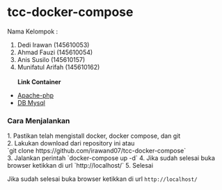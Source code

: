 # tcc-docker-compose
Nama Kelompok :
1. Dedi Irawan (145610053) 
2. Ahmad Fauzi (145610054)
3. Anis Susilo (145610157)
4. Munifatul Arifah (145610162) <br/> <br/>
<b>Link Container</b>
- <a href="https://hub.docker.com/r/munifatul03/apache-tccphp/">Apache-php</a>
- <a href="https://hub.docker.com/r/munifatul03/mysql-tccdb/">DB Mysql </a>

<h3>Cara Menjalankan</h3>
1. Pastikan telah mengistall docker, docker compose, dan git <br/>
2. Lakukan download dari repository ini atau <br/>
`git clone https://github.com/irawand07/tcc-docker-compose`
<br/>
3. Jalankan perintah 
`docker-compose up -d`
4. Jika sudah selesai buka browser ketikkan  di url
`http://localhost/`
5. Selesai <br/>

Jika sudah selesai buka browser ketikkan  di url
`http://localhost/`
